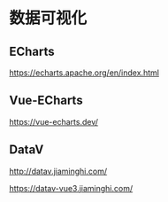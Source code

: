 # 数据可视化

## ECharts

https://echarts.apache.org/en/index.html

## Vue-ECharts

https://vue-echarts.dev/

## DataV

http://datav.jiaminghi.com/

https://datav-vue3.jiaminghi.com/